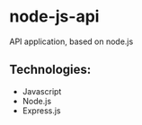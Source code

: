 # node-js-api

API application, based on node.js

## Technologies:

+ Javascript
+ Node.js
+ Express.js